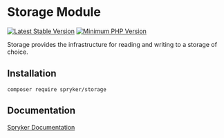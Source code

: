 # Storage Module
[![Latest Stable Version](https://poser.pugx.org/spryker/storage/v/stable.svg)](https://packagist.org/packages/spryker/storage)
[![Minimum PHP Version](https://img.shields.io/badge/php-%3E%3D%208.2-8892BF.svg)](https://php.net/)

Storage provides the infrastructure for reading and writing to a storage of choice.

## Installation

```
composer require spryker/storage
```

## Documentation

[Spryker Documentation](https://docs.spryker.com)
